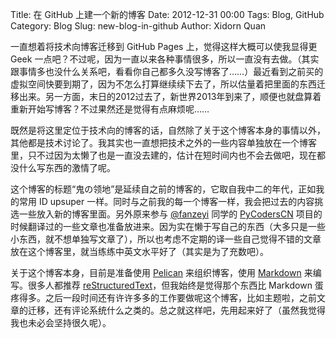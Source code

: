 Title: 在 GitHub 上建一个新的博客
Date: 2012-12-31 00:00
Tags: Blog, GitHub
Category: Blog
Slug: new-blog-in-github
Author: Xidorn Quan

一直想着将技术向博客迁移到 GitHub Pages 上，觉得这样大概可以使我显得更 Geek 一点吧？不过呢，因为一直以来各种事情很多，所以一直没有去做。（其实跟事情多也没什么关系吧，看看你自己都多久没写博客了……）最近看到之前买的虚拟空间快要到期了，因为不怎么打算继续续下去了，所以估量着把里面的东西迁移出来。另一方面，末日的2012过去了，新世界2013年到来了，顺便也就盘算着重新开始写博客？不过果然还是觉得有点麻烦呢……

既然是将这里定位于技术向的博客的话，自然除了关于这个博客本身的事情以外，其他都是技术讨论了。我其实也一直想把技术之外的一些内容单独放在一个博客里，只不过因为太懒了也是一直没去建的，估计在短时间内也不会去做吧，现在都没什么写东西的激情了呢。

这个博客的标题“鬼の领地”是延续自之前的博客的，它取自我中二的年代，正如我的常用 ID upsuper 一样。同时与之前我的每一个博客一样，我会把过去的内容挑选一些放入新的博客里面。另外原来参与 [@fanzeyi](https://twitter.com/fanzeyi) 同学的 [PyCodersCN](https://github.com/PyCodersCN) 项目的时候翻译过的一些文章也准备放进来。因为实在懒于写自己的东西（大多只是一些小东西，就不想单独写文章了），所以也考虑不定期的译一些自己觉得不错的文章放在这个博客里，就当练练中英文水平好了（其实是为了充数吧）。

关于这个博客本身，目前是准备使用 [Pelican](http://docs.getpelican.com/) 来组织博客，使用 [Markdown](http://daringfireball.net/projects/markdown/) 来编写。很多人都推荐 [reStructuredText](http://docutils.sourceforge.net/rst.html)，但我始终是觉得那个东西比 Markdown 蛋疼得多。之后一段时间还有许许多多的工作要做呢这个博客，比如主题啦，之前文章的迁移，还有评论系统什么之类的。总之就这样吧，先用起来好了（虽然我觉得我也未必会坚持很久呢）。
